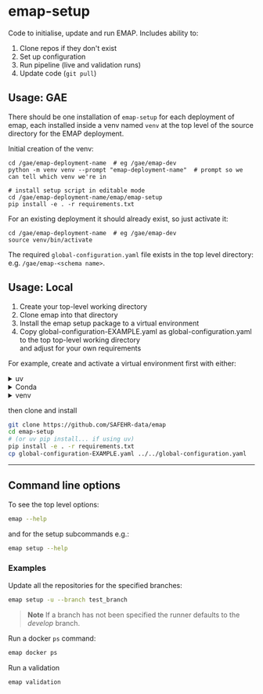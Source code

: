 # emap-setup

Code to initialise, update and run EMAP. Includes ability to:
1. Clone repos if they don't exist
2. Set up configuration
3. Run pipeline (live and validation runs)
4. Update code (`git pull`)


## Usage: GAE

There should be one installation of `emap-setup` for each deployment of emap, each installed inside a venv named
`venv` at the top level of the source directory for the EMAP deployment.

Initial creation of the venv:
```shell
cd /gae/emap-deployment-name  # eg /gae/emap-dev
python -m venv venv --prompt "emap-deployment-name"  # prompt so we can tell which venv we're in

# install setup script in editable mode
cd /gae/emap-deployment-name/emap/emap-setup
pip install -e . -r requirements.txt
```

For an existing deployment it should already exist, so just activate it:
```shell
cd /gae/emap-deployment-name  # eg /gae/emap-dev
source venv/bin/activate
```

The required `global-configuration.yaml` file exists in the top level directory:
e.g. `/gae/emap-<schema name>`.

## Usage: Local

1. Create your top-level working directory 
1. Clone emap into that directory
1. Install the emap setup package to a virtual environment
1. Copy global-configuration-EXAMPLE.yaml as global-configuration.yaml to the top top-level working directory  
   and adjust for your own requirements

For example, create and activate a virtual environment first with either:

<details><summary>uv</summary>

```bash
cd EMAP
uv venv --python 3.11
source .venv/bin/activate
```
</details>

<details><summary>Conda</summary>

```bash
conda create python=3.9 -n emap --yes &&\
conda activate emap
```

</details>
<details><summary>venv</summary>

```bash
mkdir -p ~/.local/venvs/emap &&\
python -m venv ~/.local/venvs/emap &&\
source ~/.local/venvs/emap/bin/activate
```

</details>

then clone and install 
```bash
git clone https://github.com/SAFEHR-data/emap
cd emap-setup
# (or uv pip install... if using uv)
pip install -e . -r requirements.txt
cp global-configuration-EXAMPLE.yaml ../../global-configuration.yaml
```

***
## Command line options

To see the top level options:
```bash
emap --help
```

and for the setup subcommands e.g.:
```bash
emap setup --help
```

### Examples

Update all the repositories for the specified branches:
```bash
emap setup -u --branch test_branch
```

> **Note**
> If a branch has not been specified the runner defaults to the _develop_ branch.

Run a docker `ps` command:
```bash
emap docker ps
```

Run a validation
```bash
emap validation
```
